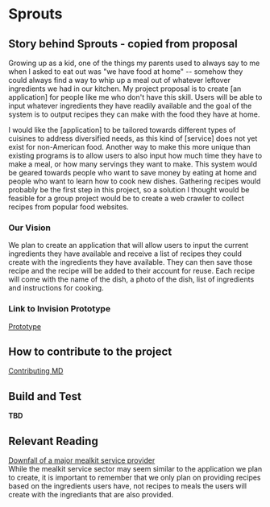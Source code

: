 # Sprouts

## Story behind Sprouts - copied from proposal
Growing up as a kid, one of the things my parents used to always say to me when I asked to eat out was "we have food at home" -- somehow they could always find a way to whip up a meal out of whatever leftover ingredients we had in our kitchen. My project proposal is to create [an application] for people like me who don't have this skill. Users will be able to input whatever ingredients they have readily available and the goal of the system is to output recipes they can make with the food they have at home.

I would like the [application] to be tailored towards different types of cuisines to address diversified needs, as this kind of [service] does not yet exist for non-American food. Another way to make this more unique than existing programs is to allow users to also input how much time they have to make a meal, or how many servings they want to make. This system would be geared towards people who want to save money by eating at home and people who want to learn how to cook new dishes. Gathering recipes would probably be the first step in this project, so a solution I thought would be feasible for a group project would be to create a web crawler to collect recipes from popular food websites.

### Our Vision
We plan to create an application that will allow users to input the current ingredients they have available and receive a list of recipes they could create with the ingredients they have available. They can then save those recipe and the recipe will be added to their account for reuse. Each recipe will come with the name of the dish, a photo of the dish, list of ingredients and instructions for cooking. 

### Link to Invision Prototype
[Prototype](https://projects.invisionapp.com/share/NDW89AUW5U3#/screens/407506295)

## How to contribute to the project
[Contributing MD](https://github.com/nyu-software-engineering/spring-2020-frugal-eye/blob/master/CONTRIBUTING.md)

## Build and Test

**TBD**

## Relevant Reading
[Downfall of a major mealkit service provider](https://pitchbook.com/news/articles/recipe-for-disaster-the-meteoric-rise-and-ongoing-demise-of-blue-apron)    
While the mealkit service sector may seem similar to the application we plan to create, it is important to remember that we only plan on providing recipes based on the ingredients users have, not recipes to meals the users will create with the ingrediants that are also provided. 
